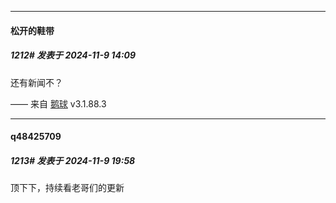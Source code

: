 ﻿
*****

####  松开的鞋带  
##### 1212#       发表于 2024-11-9 14:09

还有新闻不？

—— 来自 [鹅球](https://www.pgyer.com/GcUxKd4w) v3.1.88.3


*****

####  q48425709  
##### 1213#       发表于 2024-11-9 19:58

顶下下，持续看老哥们的更新

